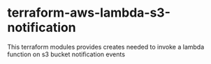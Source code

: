 # terraform-aws-lambda-s3-notification

This terraform modules provides creates needed to invoke a lambda function on s3 bucket notification events
